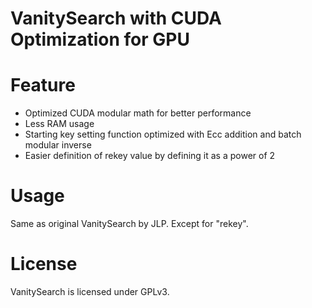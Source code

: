 # VanitySearch with CUDA Optimization for GPU

# Feature

<ul>
  <li>Optimized CUDA modular math for better performance</li>
  <li>Less RAM usage</li>
  <li>Starting key setting function optimized with Ecc addition and batch modular inverse</li>
  <li>Easier definition of rekey value by defining it as a power of 2</li>
</ul>

# Usage


Same as original VanitySearch by JLP. Except for "rekey".


# License

VanitySearch is licensed under GPLv3.
